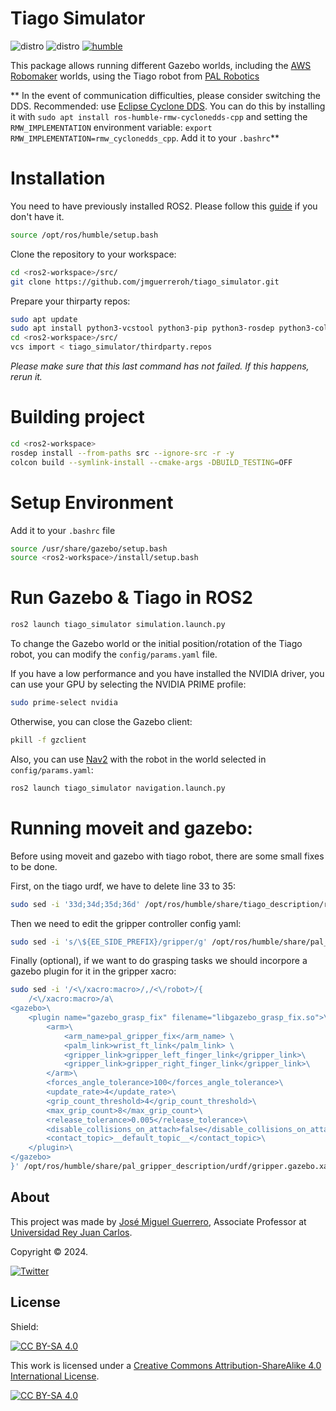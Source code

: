 # Tiago Simulator

![distro](https://img.shields.io/badge/Ubuntu%2022-Jammy%20Jellyfish-green)
![distro](https://img.shields.io/badge/ROS2-Humble-blue)
[![humble](https://github.com/jmguerreroh/tiago_simulator/actions/workflows/master.yaml/badge.svg?branch=humble)](https://github.com/jmguerreroh/tiago_simulator/actions/workflows/master.yaml)

This package allows running different Gazebo worlds, including the [AWS Robomaker](https://github.com/aws-robotics) worlds, using the Tiago robot from [PAL Robotics](https://github.com/pal-robotics)

** In the event of communication difficulties, please consider switching the DDS. Recommended: use [Eclipse Cyclone DDS](https://docs.ros.org/en/foxy/Installation/DDS-Implementations/Working-with-Eclipse-CycloneDDS.html). 
You can do this by installing it with `sudo apt install ros-humble-rmw-cyclonedds-cpp` and setting the `RMW_IMPLEMENTATION` environment variable: `export RMW_IMPLEMENTATION=rmw_cyclonedds_cpp`. Add it to your `.bashrc`**

# Installation 

You need to have previously installed ROS2. Please follow this [guide](https://docs.ros.org/en/humble/Installation.html) if you don't have it.
```bash
source /opt/ros/humble/setup.bash
```

Clone the repository to your workspace:
```bash
cd <ros2-workspace>/src/
git clone https://github.com/jmguerreroh/tiago_simulator.git

```
Prepare your thirparty repos:
```bash
sudo apt update
sudo apt install python3-vcstool python3-pip python3-rosdep python3-colcon-common-extensions -y
cd <ros2-workspace>/src/
vcs import < tiago_simulator/thirdparty.repos
```
*Please make sure that this last command has not failed. If this happens, rerun it.*

# Building project

```bash
cd <ros2-workspace>
rosdep install --from-paths src --ignore-src -r -y
colcon build --symlink-install --cmake-args -DBUILD_TESTING=OFF
``` 

# Setup Environment

Add it to your `.bashrc` file
```bash
source /usr/share/gazebo/setup.bash
source <ros2-workspace>/install/setup.bash
``` 

# Run Gazebo & Tiago in ROS2
```bash
ros2 launch tiago_simulator simulation.launch.py
``` 

To change the Gazebo world or the initial position/rotation of the Tiago robot, you can modify the `config/params.yaml` file.

If you have a low performance and you have installed the NVIDIA driver, you can use your GPU by selecting the NVIDIA PRIME profile:
```bash
sudo prime-select nvidia
```

Otherwise, you can close the Gazebo client:
```bash
pkill -f gzclient
``` 

Also, you can use [Nav2](https://navigation.ros.org/) with the robot in the world selected in `config/params.yaml`:
```bash
ros2 launch tiago_simulator navigation.launch.py
``` 
# Running moveit and gazebo:

Before using moveit and gazebo with tiago robot, there are some small fixes to be done.

First, on the tiago urdf, we have to delete line 33 to 35:
```bash
sudo sed -i '33d;34d;35d;36d' /opt/ros/humble/share/tiago_description/robots/tiago.urdf.xacro
```

Then we need to edit the gripper controller config yaml:
```bash
sudo sed -i 's/\${EE_SIDE_PREFIX}/gripper/g' /opt/ros/humble/share/pal_gripper_controller_configuration/config/gripper_controller.yaml
```
Finally (optional), if we want to do grasping tasks we should incorpore a gazebo plugin for it in the gripper xacro:
```bash
sudo sed -i '/<\/xacro:macro>/,/<\/robot>/{
    /<\/xacro:macro>/a\
<gazebo>\
    <plugin name="gazebo_grasp_fix" filename="libgazebo_grasp_fix.so">\
        <arm>\
            <arm_name>pal_gripper_fix</arm_name> \
            <palm_link>wrist_ft_link</palm_link> \
            <gripper_link>gripper_left_finger_link</gripper_link>\
            <gripper_link>gripper_right_finger_link</gripper_link>\
        </arm>\
        <forces_angle_tolerance>100</forces_angle_tolerance>\
        <update_rate>4</update_rate>\
        <grip_count_threshold>4</grip_count_threshold>\
        <max_grip_count>8</max_grip_count>\
        <release_tolerance>0.005</release_tolerance>\
        <disable_collisions_on_attach>false</disable_collisions_on_attach>\
        <contact_topic>__default_topic__</contact_topic>\
    </plugin>\
</gazebo>
}' /opt/ros/humble/share/pal_gripper_description/urdf/gripper.gazebo.xacro

```

## About

This project was made by [José Miguel Guerrero], Associate Professor at [Universidad Rey Juan Carlos].

Copyright &copy; 2024.

[![Twitter](https://img.shields.io/badge/follow-@jm__guerrero-green.svg)](https://twitter.com/jm__guerrero)

## License

Shield: 

[![CC BY-SA 4.0][cc-by-sa-shield]][cc-by-sa]

This work is licensed under a
[Creative Commons Attribution-ShareAlike 4.0 International License][cc-by-sa].

[![CC BY-SA 4.0][cc-by-sa-image]][cc-by-sa]

[cc-by-sa]: http://creativecommons.org/licenses/by-sa/4.0/
[cc-by-sa-image]: https://licensebuttons.net/l/by-sa/4.0/88x31.png
[cc-by-sa-shield]: https://img.shields.io/badge/License-CC%20BY--SA%204.0-lightgrey.svg


[Universidad Rey Juan Carlos]: https://www.urjc.es/
[José Miguel Guerrero]: https://sites.google.com/view/jmguerrero
